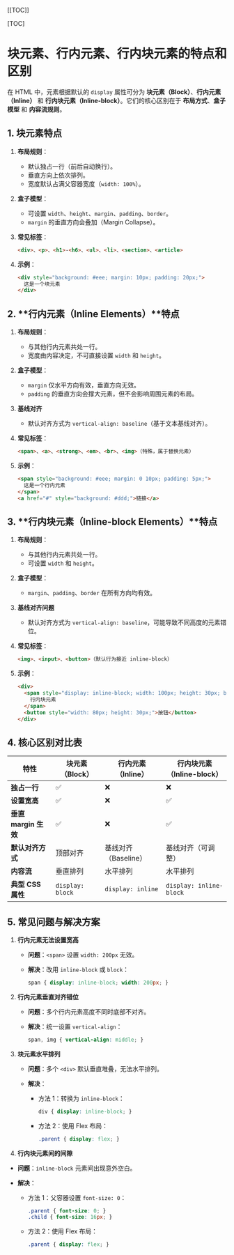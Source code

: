 [[TOC]]

[TOC]

# 块元素、行内元素、行内块元素的特点和区别

在 HTML 中，元素根据默认的 `display` 属性可分为 **块元素（Block）**、**行内元素（Inline）** 和 **行内块元素（Inline-block）**。它们的核心区别在于 **布局方式**、**盒子模型** 和 **内容流规则**。

## 1. 块元素特点

1. **布局规则**：

   - 默认独占一行（前后自动换行）。
   - 垂直方向上依次排列。
   - 宽度默认占满父容器宽度（`width: 100%`）。

2. **盒子模型**：

   - 可设置 `width`、`height`、`margin`、`padding`、`border`。
   - `margin` 的垂直方向会叠加（Margin Collapse）。

3. **常见标签**：

   ```html
   <div>、<p>、<h1>-<h6>、<ul>、<li>、<section>、<article>
   ```

4. **示例**：

   ```html
   <div style="background: #eee; margin: 10px; padding: 20px;">
     这是一个块元素
   </div>
   ```

## 2. **行内元素（Inline Elements）**特点

1. **布局规则**：

   - 与其他行内元素共处一行。
   - 宽度由内容决定，不可直接设置 `width` 和 `height`。

2. **盒子模型**：

   - `margin` 仅水平方向有效，垂直方向无效。
   - `padding` 的垂直方向会撑大元素，但不会影响周围元素的布局。

3. **基线对齐**

   - 默认对齐方式为 `vertical-align: baseline`（基于文本基线对齐）。

4. **常见标签**：

   ```html
   <span>、<a>、<strong>、<em>、<br>、<img>（特殊，属于替换元素）
   ```

5. **示例**：

   ```html
   <span style="background: #eee; margin: 0 10px; padding: 5px;">
     这是一个行内元素
   </span>
   <a href="#" style="background: #ddd;">链接</a>
   ```

## 3. **行内块元素（Inline-block Elements）**特点

1. **布局规则**：

   - 与其他行内元素共处一行。
   - 可设置 `width` 和 `height`。

2. **盒子模型**：

   - `margin`、`padding`、`border` 在所有方向均有效。

3. **基线对齐问题**

   - 默认对齐方式为 `vertical-align: baseline`，可能导致不同高度的元素错位。

4. **常见标签**：

   ```html
   <img>、<input>、<button>（默认行为接近 inline-block）
   ```

5. **示例**：

   ```html
   <div>
     <span style="display: inline-block; width: 100px; height: 30px; background: #eee;">
       行内块元素
     </span>
     <button style="width: 80px; height: 30px;">按钮</button>
   </div>
   ```

## 4. 核心区别对比表

| **特性**             | **块元素（Block）** | **行内元素（Inline）** | **行内块元素（Inline-block）** |
| -------------------- | ------------------- | ---------------------- | ------------------------------ |
| **独占一行**         | ✅                   | ❌                      | ❌                              |
| **设置宽高**         | ✅                   | ❌                      | ✅                              |
| **垂直 margin 生效** | ✅                   | ❌                      | ✅                              |
| **默认对齐方式**     | 顶部对齐            | 基线对齐（Baseline）   | 基线对齐（可调整）             |
| **内容流**           | 垂直排列            | 水平排列               | 水平排列                       |
| **典型 CSS 属性**    | `display: block`    | `display: inline`      | `display: inline-block`        |



## 5. 常见问题与解决方案

1. **行内元素无法设置宽高**

   - **问题**：`<span>` 设置 `width: 200px` 无效。

   - **解决**：改用 `inline-block` 或 `block`：

     ```css
     span { display: inline-block; width: 200px; }
     ```

2. **行内元素垂直对齐错位**

   - **问题**：多个行内元素高度不同时底部不对齐。

   - **解决**：统一设置 `vertical-align`：

     ```css
     span, img { vertical-align: middle; }
     ```

3. **块元素水平排列**

   - **问题**：多个 `<div>` 默认垂直堆叠，无法水平排列。

   - **解决**：

     - 方法 1：转换为 `inline-block`：

       ```css
       div { display: inline-block; }
       ```

     - 方法 2：使用 Flex 布局：

       ```css
       .parent { display: flex; }
       ```

4.  **行内块元素间的间隙**

   - **问题**：`inline-block` 元素间出现意外空白。

   - **解决**：

     - 方法 1：父容器设置 `font-size: 0`：

       ```css
       .parent { font-size: 0; }
       .child { font-size: 16px; }
       ```

     - 方法 2：使用 Flex 布局：

       ```css
       .parent { display: flex; }
       ```





